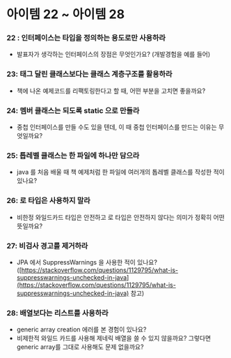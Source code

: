 # 아이템 22 ~ 아이템 28 

### 22 : 인터페이스는 타입을 정의하는 용도로만 사용하라

-  발표자가 생각하는 인터페이스의 장점은 무엇인가요? (개발경험을 예를 들어)

  
### 23: 태그 달린 클래스보다는 클래스 계층구조를 활용하라

- 책에 나온 예제코드를 리팩토링한다고 할 때, 어떤 부분을 고치면 좋을까요?


### 24: 멤버 클래스는 되도록 static 으로 만들라

- 중첩 인터페이스를 만들 수도 있을 텐데, 이 때 중첩 인터페이스를 만드는 이유는 무엇일까요?


### 25: 톱레벨 클래스는 한 파일에 하나만 담으라

- java 를 처음 배울 때 책 예제처럼 한 파일에 여러개의 톱레벨 클래스를 작성한 적이 있나요?

### 26: 로 타입은 사용하지 말라

- 비한정 와일드카드 타입은 안전하고 로 타입은 안전하지 않다는 의미가 정확히 어떤 뜻일까요? 

### 27: 비검사 경고를 제거하라

- JPA 에서 SuppressWarnings 을 사용한 적이 있나요? ([https://stackoverflow.com/questions/1129795/what-is-suppresswarnings-unchecked-in-java](https://stackoverflow.com/questions/1129795/what-is-suppresswarnings-unchecked-in-java) 참고)


### 28: 배열보다는 리스트를 사용하라

- generic array creation 에러를 본 경험이 있나요?
- 비제한적 와일드 카드를 사용해 제네릭 배열을 쓸 수 있지 않을까요? 그렇다면 generic array를 그대로 사용해도 문제 없을까요? 
